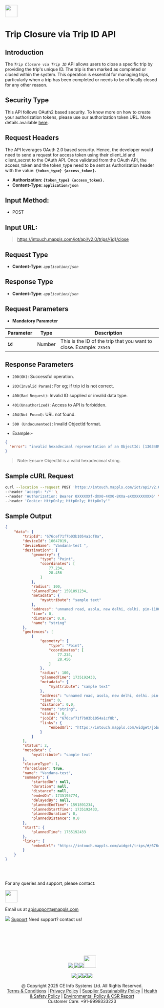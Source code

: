 
[<img src="https://about.mappls.com/about/images/MAPPLS-MapmyIndia-logo.png" height="40"/> </p>](https://about.mappls.com/api/)


# Trip Closure via Trip ID API

## **Introduction**

The *`Trip Closure via Trip ID`* API allows users to close a specific trip by providing the trip's unique ID. The trip is then marked as completed or closed within the system. This operation is essential for managing trips, particularly when a trip has been completed or needs to be officially closed for any other reason.

## **Security Type**
This API follows OAuth2 based security. To know more on how to create your authorization tokens, please use our authorization token URL. More details available [here](https://github.com/mappls-api/mappls-rest-apis/tree/main/mappls-token-generation-api).

## **Request Headers**

The API leverages OAuth 2.0 based security. Hence, the developer would need to send a request for access token using their client_id and client_secret to the OAuth API. Once validated from the OAuth API, the access_token and the token_type need to be sent as Authorization header with the value: **`{token_type} {access_token}`.**

- **Authorization: `{token_type} {access_token}.`**
- **Content-Type: `application/json`**
 

## **Input Method:** 
- POST

## **Input URL:**

 > https://intouch.mappls.com/iot/api/v2.0/trips/{id}/close

## **Request Type**
- **Content-Type**: *`application/json`*

## **Response Type**
- **Content-Type**: *`application/json`*

## **Request Parameters**
- **Mandatory Parameter**

| **Parameter** | **Type** | **Description** |
| --- | --- | --- |
| **`id`** | Number | This is the ID of the trip that you want to close. Example: `23545` |


## **Response Parameters**
- `200(OK)`: Successful operation.

- `203(Invalid Param)`: For eg; if trip id is not correct.

- `400(Bad Request)`: Invalid ID supplied or invalid data type.

- `401(Unauthorized)`: Access to API is forbidden.

- `404(Not Found)`: URL not found.

- `500 (Undocumented)`: Invalid ObjectId format.
- Example:-

```json
{
  "error": "invalid hexadecimal representation of an ObjectId: [1363489]"
}
```
>Note: Ensure ObjectId is a valid hexadecimal string.


## **Sample cURL Request**

 ```bash
curl --location --request POST 'https://intouch.mappls.com/iot/api/v2.0/trips/676cef71f7b03b1054a1cf8a/close' \
--header 'accept: */*' \
--header 'Authorization: Bearer 0XXXXXXf-dXX0-4XX0-8XXa-eXXXXXXXXXX6' \
--header 'Cookie: HttpOnly; HttpOnly; HttpOnly'"
 ```
## **Sample Output**

```json
{
    "data": {
        "tripId": "676cef71f7b03b1054a1cf8a",
        "deviceId": 10647019,
        "deviceName": "Vandana-test ",
        "destination": {
            "geometry": {
                "type": "Point",
                "coordinates": [
                    77.234,
                    28.456
                ]
            },
            "radius": 100,
            "plannedTime": 1591891234,
            "metadata": {
                "myattribute": "sample text"
            },
            "address": "unnamed road, asola, new delhi, delhi. pin-110074 (india)",
            "time": 0,
            "distance": 0.0,
            "name": "string"
        },
        "geofences": [
            {
                "geometry": {
                    "type": "Point",
                    "coordinates": [
                        77.234,
                        28.456
                    ]
                },
                "radius": 100,
                "plannedTime": 1735192433,
                "metadata": {
                    "myattribute": "sample text"
                },
                "address": "unnamed road, asola, new delhi, delhi. pin-110074 (india)",
                "time": 0,
                "distance": 0.0,
                "name": "string",
                "status": 0,
                "jobId": "676cef71f7b03b1054a1cf8b",
                "links": {
                    "embedUrl": "https://intouch.mappls.com/widget/jobs/#/676cef71f7b03b1054a1cf8b?access_token=0XXXXXXf-dXX0-4XX0-8XXa-eXXXXXXXXXX6"
                }
            }
        ],
        "status": 2,
        "metadata": {
            "myattribute": "sample text"
        },
        "closureType": 1,
        "forceClose": true,
        "name": "Vandana-test",
        "summary": {
            "startedOn": null,
            "duration": null,
            "distance": null,
            "endedOn": 1735195774,
            "delayedBy": null,
            "plannedEndTime": 1591891234,
            "plannedStartTime": 1735192433,
            "plannedDuration": 0,
            "plannedDistance": 0.0
        },
        "start": {
            "plannedTime": 1735192433
        },
        "links": {
            "embedUrl": "https://intouch.mappls.com/widget/trips/#/676cef71f7b03b1054a1cf8a?access_token=0XXXXXXf-dXX0-4XX0-8XXa-eXXXXXXXXXX6"
        }
    }
}
```

<br></br>

For any queries and support, please contact: 

[<img src="https://about.mappls.com/images/mappls-logo.svg" height="40"/> </p>](https://about.mappls.com/api/)
Email us at [apisupport@mappls.com](mailto:apisupport@mappls.com)


![](https://www.mapmyindia.com/api/img/icons/support.png)
[Support](https://about.mappls.com/contact/)
Need support? contact us!

<br></br>


<br></br>

[<p align="center"> <img src="https://www.mapmyindia.com/api/img/icons/stack-overflow.png"/> ](https://stackoverflow.com/questions/tagged/mappls-api)[![](https://www.mapmyindia.com/api/img/icons/blog.png)](https://about.mappls.com/blog/)[![](https://www.mapmyindia.com/api/img/icons/gethub.png)](https://github.com/Mappls-api)[<img src="https://mmi-api-team.s3.ap-south-1.amazonaws.com/API-Team/npm-logo.one-third%5B1%5D.png" height="40"/> </p>](https://www.npmjs.com/org/mapmyindia) 



[<p align="center"> <img src="https://www.mapmyindia.com/june-newsletter/icon4.png"/> ](https://www.facebook.com/Mapplsofficial)[![](https://www.mapmyindia.com/june-newsletter/icon2.png)](https://twitter.com/mappls)[![](https://www.mapmyindia.com/newsletter/2017/aug/llinkedin.png)](https://www.linkedin.com/company/mappls/)[![](https://www.mapmyindia.com/june-newsletter/icon3.png)](https://www.youtube.com/channel/UCAWvWsh-dZLLeUU7_J9HiOA)




<div align="center">@ Copyright 2025 CE Info Systems Ltd. All Rights Reserved.</div>

<div align="center"> <a href="https://about.mappls.com/api/terms-&-conditions">Terms & Conditions</a> | <a href="https://about.mappls.com/about/privacy-policy">Privacy Policy</a> | <a href="https://about.mappls.com/pdf/mapmyIndia-sustainability-policy-healt-labour-rules-supplir-sustainability.pdf">Supplier Sustainability Policy</a> | <a href="https://about.mappls.com/pdf/Health-Safety-Management.pdf">Health & Safety Policy</a> | <a href="https://about.mappls.com/pdf/Environment-Sustainability-Policy-CSR-Report.pdf">Environmental Policy & CSR Report</a>

<div align="center">Customer Care: +91-9999333223</div>

